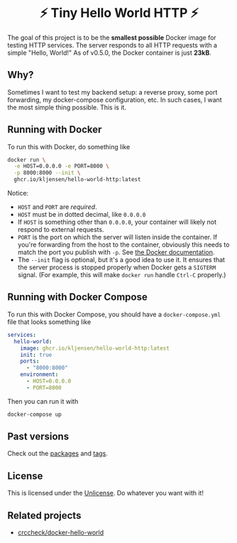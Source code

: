 <h1 align="center">
  ⚡ Tiny Hello World HTTP ⚡
</h1>

The goal of this project is to be the **smallest possible** Docker
image for testing HTTP services.  The server responds to all HTTP
requests with a simple "Hello, World!" As of v0.5.0, the Docker
container is just **23kB**.

## Why?

Sometimes I want to test my backend setup: a reverse proxy,
some port forwarding, my docker-compose configuration, etc.
In such cases, I want the most simple thing possible. This is it.

## Running with Docker

To run this with Docker, do something like

```sh
docker run \
  -e HOST=0.0.0.0 -e PORT=8000 \
  -p 8000:8000 --init \
  ghcr.io/kljensen/hello-world-http:latest
```

Notice:

- `HOST` and `PORT` are _required_.
- `HOST` must be in dotted decimal, like `0.0.0.0`
- If `HOST` is something other than `0.0.0.0`, your
container will likely not respond to external requests.
- `PORT` is the port on which the server will listen
inside the container. If you're forwarding from the 
host to the container, obviously this needs to match
the port you publish with `-p`. See [the Docker documentation](https://docs.docker.com/engine/network/#published-ports).
- The `--init` flag is optional, but it's a good idea to
use it. It ensures that the server process is stopped
properly when Docker gets a `SIGTERM` signal. (For example,
this will make `docker run` handle `Ctrl-C` properly.)

## Running with Docker Compose

To run this with Docker Compose, you should have a
`docker-compose.yml` file that looks something like

```yaml
services:
  hello-world:
    image: ghcr.io/kljensen/hello-world-http:latest
    init: true
    ports:
      - "8000:8000"
    environment:
      - HOST=0.0.0.0
      - PORT=8000
```

Then you can run it with

```sh
docker-compose up
```

## Past versions

Check out the [packages](https://github.com/kljensen/hello-world-http/pkgs/container/hello-world-http) and [tags](https://github.com/kljensen/hello-world-http/tags).

## License

This is licensed under the [Unlicense](https://unlicense.org/). Do whatever
you want with it!

## Related projects

- [crccheck/docker-hello-world](https://github.com/crccheck/docker-hello-world)